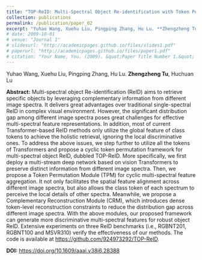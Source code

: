 ```yaml
---
title: "TOP-ReID: Multi-Spectral Object Re-identification with Token Permutation (AAAI 2024)"
collection: publications
permalink: /publication/paper_02
excerpt: "Yuhao Wang, Xuehu Liu, Pingping Zhang, Hu Lu. **Zhengzheng Tu**, Huchuan Lu"
# date: 2009-10-01
# venue: "Journal 1"
# slidesurl: "http://academicpages.github.io/files/slides1.pdf"
# paperurl: "http://academicpages.github.io/files/paper1.pdf"
# citation: "Your Name, You. (2009). &quot;Paper Title Number 1.&quot; <i>Journal 1</i>. 1(1)."
---
```


Yuhao Wang, Xuehu Liu, Pingping Zhang, Hu Lu. **Zhengzheng Tu**, Huchuan Lu

**Abstract:** Multi-spectral object Re-identification (ReID) aims to retrieve specific objects by leveraging complementary information from different image spectra. It delivers great advantages over traditional single-spectral ReID in complex visual environment. However, the significant distribution gap among different image spectra poses great challenges for effective multi-spectral feature representations. In addition, most of current Transformer-based ReID methods only utilize the global feature of class tokens to achieve the holistic retrieval, ignoring the local discriminative ones. To address the above issues, we step further to utilize all the tokens of Transformers and propose a cyclic token permutation framework for multi-spectral object ReID, dubbled TOP-ReID. More specifically, we first deploy a multi-stream deep network based on vision Transformers to preserve distinct information from different image spectra. Then, we propose a Token Permutation Module (TPM) for cyclic multi-spectral feature aggregation. It not only facilitates the spatial feature alignment across different image spectra, but also allows the class token of each spectrum to perceive the local details of other spectra. Meanwhile, we propose a Complementary Reconstruction Module (CRM), which introduces dense token-level reconstruction constraints to reduce the distribution gap across different image spectra. With the above modules, our proposed framework can generate more discriminative multi-spectral features for robust object ReID. Extensive experiments on three ReID benchmarks (i.e., RGBNT201, RGBNT100 and MSVR310) verify the effectiveness of our methods. The code is available at https://github.com/924973292/TOP-ReID.

**DOI:** https://doi.org/10.1609/aaai.v38i6.28388
